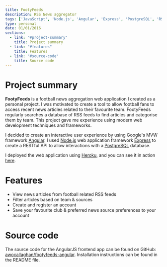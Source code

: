 ```yaml
---
title: FootyFeeds
description: RSS News aggregator
tags: ['JavaScript', 'Node.js', 'Angular', 'Express', 'PostgreSQL', 'RSS', 'HTML', 'CSS']
type: personal
date: 01/01/2016
sections:
  - link: "#project-summary"
    title: Project summary
  - link: "#features"
    title: Features
  - link: "#source-code"
    title: Source code
---
```

# Project summary

**FootyFeeds** is a football news aggregation web application I created as a personal project. I was motivated to create a tool to allow football fans to access recent news articles related to their favourite team. FootyFeeds regularly searches a database of RSS feeds to find articles and categorise them by team. This project gave me experience using modern web development techniques and frameworks.

I decided to create an interactive user experience by using Google's MVW framework [Angular](https://angularjs.org). I used [Node.js](https://nodejs.org/en/) web application framework [Express](https://expressjs.com) to create a RESTful API to allow interactions with a [PostgreSQL](https://www.postgresql.org) database.

I deployed the web application using [Heroku](https://heroku.com), and you can see it in action [here](https://footyfeeds.heroku.com).

# Features

- View news articles from football related RSS feeds
- Filter articles based on team & sources
- Create and register an account
- Save your favourite club & preferred news source preferences to your account

# Source code

The source code for the AngularJS frontend app can be found on GitHub: [awocallaghan/footyfeeds-angular](https://github.com/awocallaghan/footyfeeds-angular). Installation instructions can be found in the README file.
